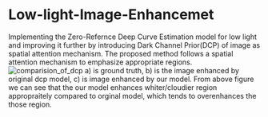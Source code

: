 # Low-light-Image-Enhancemet
Implementing the Zero-Refernce Deep Curve Estimation model for low light and improving it further by introducing Dark Channel Prior(DCP) of image as spatial attention mechanism.
The proposed method follows a spatial attention mechanism to emphasize appropriate regions.
![comparision_of_dcp](https://user-images.githubusercontent.com/119122797/228820010-f45cbfc9-c369-49c4-b030-8de8a403a939.jpg)
a) is ground truth, b) is the image enhanced by original dcp model, c) is image enhanced by our model.
From above figure we can see that the our model enhances whiter/cloudier region appropraitely compared to orginal model,  which tends to overenhances the those region.

